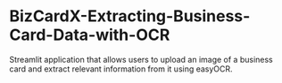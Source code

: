 # BizCardX-Extracting-Business-Card-Data-with-OCR
Streamlit application that allows users to upload an image of a business card and extract relevant information from it using easyOCR. 
